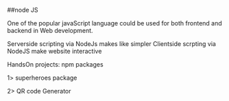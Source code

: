##node JS 


One of the popular javaScript language could be used for both frontend and backend in Web development.

Serverside scripting via NodeJs makes like simpler
Clientside scrpting via NodeJS make website interactive

HandsOn projects: npm packages

1> superheroes package 

2> QR code Generator 

